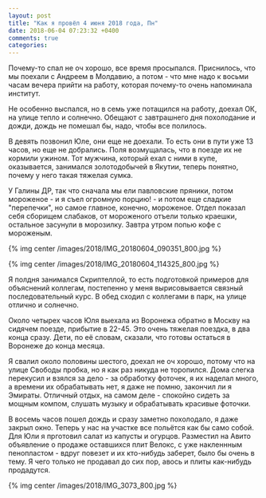 ```yaml
---
layout: post
title: "Как я провёл 4 июня 2018 года, Пн"
date: 2018-06-04 07:23:32 +0400
comments: true
categories: 
---
```

Почему-то спал не оч хорошо, все время просыпался. Приснилось, что мы поехали с Андреем в Молдавию, а потом - что мне надо к восьми часам вечера прийти на работу, которая почему-то очень напоминала институт.

Не особенно выспался, но в семь уже потащился на работу, доехал ОК, на улице тепло и солнечно. Обещают с завтрашнего дня похолодание и дожди, дождь не помешал бы, надо, чтобы все полилось.

В девять позвонил Юле, они еще не доехали. То есть они в пути уже 13 часов, но еще не добрались. Поля возмущалась, что в поезде их не кормили ужином. Тот мужчина, который ехал с ними в купе, оказывается, занимался золотодобычей в Якутии, теперь понятно, почему у него такая тяжелая сумка.

У Галины ДР, так что сначала мы ели павловские пряники, потом мороженое - и я съел огромную порцию! - и потом еще сладкие "перепечки", но самое главное, конечно, мороженое. Отдел показал себя сборищем слабаков, от мороженого отъели только краешки, остальное засунули в морозилку. Завтра утром попью кофе с мороженым.

{% img center /images/2018/IMG_20180604_090351_800.jpg %}

{% img center /images/2018/IMG_20180604_114325_800.jpg %}

Я полдня занимался Скриптеллой, то есть подготовкой примеров для объяснений коллегам, постепенно у меня вырисовывается связный последовательный курс. В обед сходил с коллегами в парк, на улице отлично и солнечно.

Около четырех часов Юля выехала из Воронежа обратно в Москву на сидячем поезде, прибытие в 22-45. Это очень тяжелая поездка, в два конца сразу. Дети, по её словам, сказали, что готовы остаться в Воронеже до конца месяца.

Я свалил около половины шестого, доехал не оч хорошо, потому что на улице Свободы пробка, но я как раз никуда не торопился. Дома слегка перекусил и взялся за дело - за обработку фоточек, я их наделал много, а времени их обрабатывать нет, я даже не помню, закончил ли я Эмираты. Отличный отдых, на самом деле - спокойно сидеть за мощным компом, слушать музыку и обрабатывать красивые фоточки.

В восемь часов пошел дождь и сразу заметно похолодало, я даже закрыл окно. Теперь у нас на участке все польётся как бы само собой. Для Юли я прготовил салат из капусты и огурцов. Разместил на Авито объявление о продаже оставшихся плит Велокс, с уже накленнным пенопластом - вдруг повезет и их кто-нибудь заберет, было бы очень в тему. Я чего только не продавал до сих пор, авось и плиты как-нибудь продадутся.

{% img center /images/2018/IMG_3073_800.jpg %}
